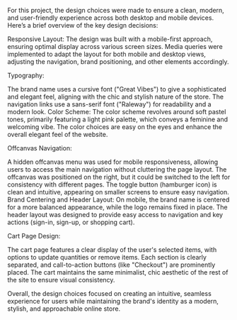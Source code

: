 For this project, the design choices were made to ensure a clean, modern, and user-friendly experience across both desktop and mobile devices. Here’s a brief overview of the key design decisions:

Responsive Layout: The design was built with a mobile-first approach, ensuring optimal display across various screen sizes. Media queries were implemented to adapt the layout for both mobile and desktop views, adjusting the navigation, brand positioning, and other elements accordingly.

Typography:

The brand name uses a cursive font ("Great Vibes") to give a sophisticated and elegant feel, aligning with the chic and stylish nature of the store.
The navigation links use a sans-serif font ("Raleway") for readability and a modern look.
Color Scheme: The color scheme revolves around soft pastel tones, primarily featuring a light pink palette, which conveys a feminine and welcoming vibe. The color choices are easy on the eyes and enhance the overall elegant feel of the website.

Offcanvas Navigation:

A hidden offcanvas menu was used for mobile responsiveness, allowing users to access the main navigation without cluttering the page layout. The offcanvas was positioned on the right, but it could be switched to the left for consistency with different pages.
The toggle button (hamburger icon) is clean and intuitive, appearing on smaller screens to ensure easy navigation.
Brand Centering and Header Layout: On mobile, the brand name is centered for a more balanced appearance, while the logo remains fixed in place. The header layout was designed to provide easy access to navigation and key actions (sign-in, sign-up, or shopping cart).

Cart Page Design:

The cart page features a clear display of the user's selected items, with options to update quantities or remove items. Each section is clearly separated, and call-to-action buttons (like "Checkout") are prominently placed.
The cart maintains the same minimalist, chic aesthetic of the rest of the site to ensure visual consistency.


Overall, the design choices focused on creating an intuitive, seamless experience for users while maintaining the brand's identity as a modern, stylish, and approachable online store.